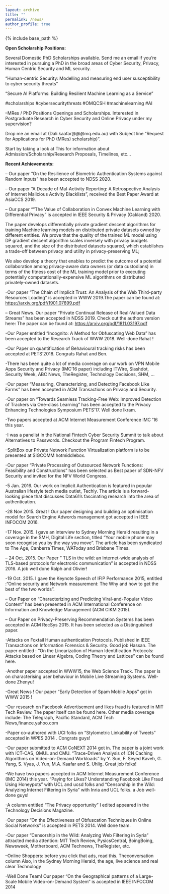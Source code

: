 ```yaml
---
layout: archive
title: ""
permalink: /news/
author_profile: true
---
```


{% include base_path %}


**Open Scholarship Positions:**

Several Domestic PhD Scholarships available. Send me an email if you’re interested in pursuing a PhD in the broad areas of Cyber Security, Privacy, Human Centric Security and ML security.

“Human-centric Security: Modelling and measuring end user susceptibility to cyber security threats”

“Secure AI Platforms: Building Resilient Machine Learning as a Service”

#scholarships #cybersecuritythreats #OMQCSH #machinelearning #AI

 
–MRes / PhD  Positions Openings and Scholarships. Interested in Postgraduate Research in Cyber Security and Online Privacy under my supervision?

Drop me an email at (Dali.kaafar\@\@\@mq.edu.au)  with Subject line “Request for Applications for PhD (MRes) scholarship)“.

Start by taking a look at This for information about Admission/Scholarship/Research Proposals, Timelines, etc… 


**Recent Achievements:**

– Our paper “On the Resilience of Biometric Authentication Systems against Random Inputs” has been accepted to NDSS 2020.

– Our paper “A Decade of Mal-Activity Reporting: A Retrospective Analysis of Internet Malicious Activity Blacklists”, received the Best Paper Award at AsiaCCS 2019.

– Our paper “”The Value of Collaboration in Convex Machine Learning with Differential Privacy” is accepted in IEEE Security & Privacy (Oakland) 2020.

The paper develops differentially private gradient descent algorithms for training Machine learning models on distributed private datasets owned by different entities. We prove that the quality of the trained ML model using DP gradient descent algorithm scales inversely with privacy budgets squared, and the size of the distributed datasets squared, which establishes a trade-off between privacy and utility in privacy-preserving ML;

We also develop a theory that enables to predict the outcome of a potential collaboration among privacy-aware data owners (or data custodians) in terms of the fitness cost of the ML training model prior to executing potentially computationally-expensive ML algorithms on distributed privately-owned datasets.

-Our paper “The Chain of Implicit Trust: An Analysis of the Web Third-party Resources Loading” is accepted in WWW 2019.The paper can be found at: https://arxiv.org/pdf/1901.07699.pdf

– Great News. Our paper “Private Continual Release of Real-Valued Data Streams” has been accepted in NDSS 2019. Check out the authors version here: The paper can be found at: https://arxiv.org/pdf/1811.03197.pdf

-Our Paper entitled “Incognito: A Method for Obfuscating Web Data” has been accepted to the Research Track of WWW 2018. Well-done Rahat !

-Our Paper on quantification of Behavioural tracking risks has been accepted at PETS’2018. Congrats Rahat and Ben.

-There has been quite a lot of media coverage on our work on VPN Mobile Apps Security and Privacy (IMC’16 paper) including ITWire, Slashdot, Security Week, ABC News, TheRegister, Technology Decisions, SHM, …

-Our paper “Measuring, Characterizing, and Detecting Facebook Like Farms” has been accepted in ACM Transactions on Privacy and Security.

-Our paper on “Towards Seamless Tracking-Free Web: Improved Detection of Trackers via One-class Learning” has been accepted to the Privacy Enhancing Technologies Symposium PETS’17. Well done Ikram.

-Two papers accepted at ACM Internet Measurement Conference IMC ’16 this year.

-I was a panelist in the National Fintech Cyber Security Summit to talk about Alternatives to Passwords. Checkout the Program Fintech Program.

–SplitBox our Private Network Function Virtualization platform is to be presented at SIGCOMM hotmiddlebox.

-Our paper “Private Processing of Outsourced Network Functions: Feasibility and Constructions” has been selected as Best paper of SDN-NFV Security and invited for the NFV World Congress. 

-5 Jan. 2016. Our work on Implicit Authentication is featured in popular Australian lifestyle tech media outlet, Techly. The article is a forward-looking piece that discusses Data61’s fascinating research into the area of authentication.

-28 Nov 2015. Great ! Our paper designing and building an optimisation model for Search Engine Adwords management got accepted in IEEE INFOCOM 2016.

-17 Nov. 2015. I gave an interview to Sydney Morning Herald resulting in a coverage in the SMH, Digital Life section, titled “Your mobile phone may soon recognise you by the way you move”.  The article has been syndicated to The Age, Canberra Times, WAToday and Brisbane Times.

– 24 Oct. 2015. Our Paper ” TLS in the wild: an Internet-wide analysis of TLS-based protocols for electronic communication” is accepted in NDSS 2016. A job well done Ralph and Olivier!

-19 Oct. 2015. I gave the Keynote Speech of IFIP Performance 2015, entitled :”Online security and Network measurement: The Why and how to get the best of the two worlds”.

– Our Paper on “Characterizing and Predicting Viral-and-Popular Video Content” has been presented in ACM International Conference on Information and Knowledge Management (ACM CIKM 2015).

– Our Paper on Privacy-Preserving Recommendation Systems has been accepted in ACM RecSys 2015. It has been selected as a Distinguished paper.

-Attacks on Foxtail Human authentication Protocols. Published in IEEE Transactions on Information Forensics & Security. Good job Hassan. The paper entitled : “On the Linearization of Human Identification Protocols: Attacks based on Linear Algebra, Coding Theory and Lattices” can be found here.

-Another paper accepted in WWW15, the Web Science Track. The paper is on characterising user behaviour in Mobile Live Streaming Systems. Well-done Zhenyu!

-Great News ! Our paper “Early Detection of Spam Mobile Apps” got in WWW 2015 !

-Our research on Facebook Advertisement and likes fraud is featured in MIT Tech Review. The paper itself can be found here. Other media coverage include: The Telegraph, Pacific Standard, ACM Tech News,finance.yahoo.com

-Paper co-authored with UCI folks on “Stylometric Linkability of Tweets” accepted in WPES 2014 . Congrats guys!

-Our paper submitted to ACM CoNEXT 2014 got in. The paper is a joint work with ICT-CAS, QMUL and CMU. “Trace-Driven Analysis of ICN Caching Algorithms on Video-on-Demand Workloads” by Y. Sun, F. Seyed Kaveh, G. Yang, S. Vyas, J. Yun, M.A. Kaafar and S. Uhlig. Great job folks!

-We have two papers accepted in ACM Internet Measurement Conference (IMC 2014) this year. “Paying for Likes? Understanding Facebook Like Fraud Using Honeypots” with UCL and ucsd folks and “Censorship in the Wild: Analyzing Internet Filtering in Syria” with Inria and UCL folks. a Job well-done guys!

-A column entitled “The Privacy opportunity” I edited appeared in the Technology Decisions Magazine.

-Our paper “On the Effectiveness of Obfuscation Techniques in Online Social Networks” is accepted in PETS 2014. Well done team.

-Our paper “Censorship in the Wild: Analyzing Web Filtering in Syria” attracted media attention: MIT Tech Review, PysicsCentral, BoingBoing, Newsweek, Motherboard, ACM Technews, TheRegister, etc.

–Online Shoppers: before you click that ads, read this. Theconversation column Also, in the Sydney Morning Herald, the age, live science and real clear Technology

-Well Done Team! Our paper “On the Geographical patterns of a Large-Scale Mobile Video-on-Demand System” is accepted in IEEE INFOCOM 2014
